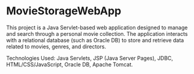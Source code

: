 # MovieStorageWebApp

This project is a Java Servlet-based web application designed to manage and search through a personal movie collection. The application interacts with a relational database (such as Oracle DB) to store and retrieve data related to movies, genres, and directors.

Technologies Used: Java Servlets, JSP (Java Server Pages), JDBC, HTML/CSS/JavaScript, Oracle DB, Apache Tomcat.
